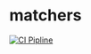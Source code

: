 # matchers
[![CI Pipline](https://github.com/brxtox/ajs-matchers/actions/workflows/main.yml/badge.svg)](https://github.com/brxtox/ajs-matchers/actions/workflows/main.yml)